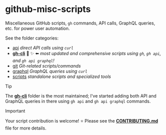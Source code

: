 # github-misc-scripts

Miscellaneous GitHub scripts, `gh` commands, API calls, GraphQL queries, etc. for power user automation.

See the folder categories:

- [api](/api/README.md) *direct API calls using `curl`*
- **[gh-cli](/gh-cli/README.md)** 🚀 ✨ ⬅️ *most updated and comprehensive scripts using `gh`, `gh api`, and `gh api graphql`!*
- [git](/git/README.md) *Git-related scripts/commands*
- [graphql](/graphql/README.md) *GraphQL queries using `curl`*
- [scripts](/scripts/README.md) *standalone scripts and specialized tools*

> [!TIP]
> The **[gh-cli](/gh-cli/README.md)** folder is the most maintained; I've started adding both API and GraphQL queries in there using `gh api` and `gh api graphql` commands.

> [!IMPORTANT]
> Your script contribution is welcome! ⭐️ Please see the **[CONTRIBUTING.md](CONTRIBUTING.md)** file for more details.
